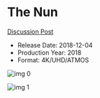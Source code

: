 # The Nun

[Discussion Post](https://www.avsforum.com/threads/bass-eq-for-filtered-movies.2995212/post-57219188)

* Release Date: 2018-12-04
* Production Year: 2018
* Format: 4K/UHD/ATMOS

![img 0](https://i.imgur.com/gM8vK18.jpg)

![img 1](https://i.imgur.com/0kAftl1.jpg)

